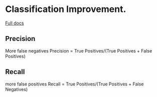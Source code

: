 # Classification Improvement.
[Full docs](https://developers.google.com/machine-learning/crash-course/classification/precision-and-recall)
## Precision
More false negatives
Precision = True Positives/(True Positives + False Positives)


## Recall
more false positives
Recall = True Positives/(True Positives + False Negatives)


